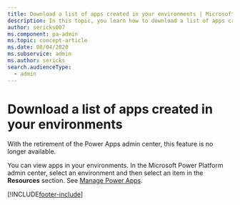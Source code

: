 ```yaml
---
title: Download a list of apps created in your environments | Microsoft Docs
description: In this topic, you learn how to download a list of apps created in your environments.
author: sericks007
ms.component: pa-admin
ms.topic: concept-article
ms.date: 08/04/2020
ms.subservice: admin
ms.author: sericks
search.audienceType: 
  - admin
---
```


# Download a list of apps created in your environments

With the retirement of the Power Apps admin center, this feature is no longer available.

You can view apps in your environments. In the Microsoft Power Platform admin center, select an environment and then select an item in the **Resources** section. See [Manage Power Apps](admin-manage-apps.md#manage-power-apps). 



[!INCLUDE[footer-include](../includes/footer-banner.md)]
